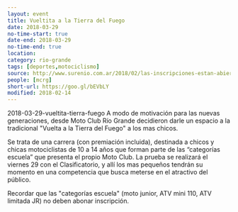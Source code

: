 ```yaml
---
layout: event 
title: Vueltita a la Tierra del Fuego 
date: 2018-03-29
no-time-start: true
date-end: 2018-03-29
no-time-end: true
location: 
category: rio-grande
tags: [deportes,motociclismo]
source: http://www.surenio.com.ar/2018/02/las-inscripciones-estan-abiertas-una-nueva-edicion
people: [mcrg]
short-url: https://goo.gl/bEVbLY
modified: 2018-02-14
---
```

2018-03-29-vueltita-tierra-fuego 
A modo de motivación para las nuevas generaciones, desde Moto Club Río Grande decidieron darle un espacio a la tradicional "Vuelta a la Tierra del Fuego" a los mas chicos.

Se trata de una carrera (con premiación incluida), destinada a chicos y chicas motociclistas de 10 a 14 años que forman parte de las “categorías escuela” que presenta el propio Moto Club. La prueba se realizará el viernes 29 con el Clasificatorio, y allí los mas pequeños tendrán su momento en una competencia que busca meterse en el atractivo del público.

Recordar que las "categorías escuela" (moto junior, ATV mini 110, ATV limitada JR) no deben abonar inscripción.

